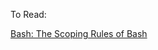 To Read: 

[Bash: The Scoping Rules of Bash](https://gist.github.com/CMCDragonkai/0a66ba5e37c5d1746d8bc814b37d6e1d) 